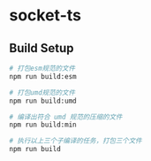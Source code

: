 # socket-ts

## Build Setup

``` bash
# 打包esm规范的文件 
npm run build:esm

# 打包umd规范的文件 
npm run build:umd

# 编译出符合 umd 规范的压缩的文件
npm run build:min

# 执行以上三个子编译的任务，打包三个文件
npm run build
```